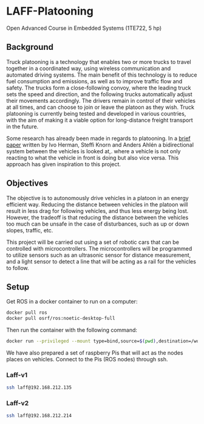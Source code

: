 # LAFF-Platooning
Open Advanced Course in Embedded Systems (1TE722, 5 hp)

## Background
Truck platooning is a technology that enables two or more trucks to travel together in a coordinated way, using wireless communication and automated driving systems. The main benefit of this technology is to reduce fuel consumption and emissions, as well as to improve traffic flow and safety. The trucks form a close-following convoy, where the leading truck sets the speed and direction, and the following trucks automatically adjust their movements accordingly. The drivers remain in control of their vehicles at all times, and can choose to join or leave the platoon as they wish. Truck platooning is currently being tested and developed in various countries, with the aim of making it a viable option for long-distance freight transport in the future.

Some research has already been made in regards to platooning. In a [brief paper](https://www.sciencedirect.com/science/article/abs/pii/S0005109817301838) written by Ivo Herman, Steffi Knorn and Anders Ahlén a bidirectional system between the vehicles is looked at,. where a vehicle is not only reacting to what the vehicle in front is doing but also vice versa. This approach has given inspiration to this project.

## Objectives

The objective is to autonomously drive vehicles in a platoon in an energy efficient way. Reducing the distance between vehicles in the platoon will result in less drag for following vehicles, and thus less energy being lost. However, the tradeoff is that reducing the distance between the vehicles too much can be unsafe in the case of disturbances, such as up or down slopes, traffic, etc.

This project will be carried out using a set of robotic cars that can be controlled with microcontrollers. The microcontrollers will be programmed to utilize sensors such as an ultrasonic sensor for distance measurement, and a light sensor to detect a line that will be acting as a rail for the vehicles to follow.

## Setup

Get ROS in a docker container to run on a computer:

```zsh
docker pull ros
docker pull osrf/ros:noetic-desktop-full
```

Then run the container with the following command:

```zsh
docker run --privileged --mount type=bind,source=$(pwd),destination=/workspace -it osrf/ros:noetic-desktop-full
```

We have also prepared a set of raspberry Pis that will act as the nodes places on vehicles.
Connect to the Pis (ROS nodes) through ssh.

### Laff-v1
```zsh
ssh laff@192.168.212.135
```

### Laff-v2
```zsh
ssh laff@192.168.212.214
```
